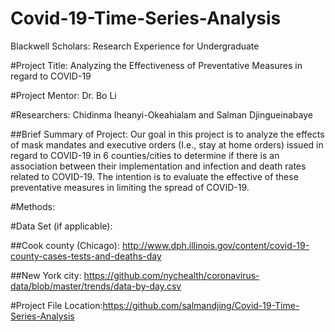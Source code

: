 # Covid-19-Time-Series-Analysis
Blackwell Scholars: Research Experience for Undergraduate 

#Project Title: Analyzing the Effectiveness of Preventative Measures in regard to COVID-19 

#Project Mentor: Dr. Bo Li 

#Researchers: Chidinma Iheanyi-Okeahialam and Salman Djingueinabaye 

##Brief Summary of Project: Our goal in this project is to analyze the effects of mask mandates and executive orders (I.e., stay at home orders) issued in regard to COVID-19 in 6 counties/cities to determine if there is an association between their implementation and infection and death rates related to COVID-19. The intention is to evaluate the effective of these preventative measures in limiting the spread of COVID-19. 

#Methods:   

#Data Set (if applicable):  

##Cook county (Chicago): http://www.dph.illinois.gov/content/covid-19-county-cases-tests-and-deaths-day  

##New York city: https://github.com/nychealth/coronavirus-data/blob/master/trends/data-by-day.csv 

#Project File Location:https://github.com/salmandjing/Covid-19-Time-Series-Analysis
